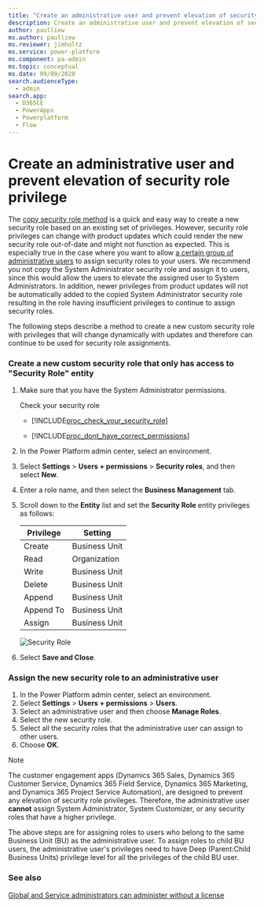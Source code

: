 ```yaml
---
title: "Create an administrative user and prevent elevation of security role privilege  | MicrosoftDocs"
description: Create an administrative user and prevent elevation of security role privilege
author: paulliew
ms.author: paulliew
ms.reviewer: jimholtz
ms.service: power-platform
ms.component: pa-admin
ms.topic: conceptual
ms.date: 09/09/2020
search.audienceType: 
  - admin
search.app:
  - D365CE
  - PowerApps
  - Powerplatform
  - Flow
---
```

# Create an administrative user and prevent elevation of security role privilege

The [copy security role method](copy-security-role.md) is a quick and easy way to create a new security role based on an existing set of privileges. However, security role privileges can change with product updates which could render the new security role out-of-date and might not function as expected. This is especially true in the case where you want to allow [a certain group of administrative users](create-users-assign-online-security-roles.md#create-an-administrative-user-account) to assign security roles to your users.  We recommend you not copy the System Administrator security role and assign it to users, since this would allow the users to elevate the assigned user to System Administrators.  In addition, newer privileges from product updates will not be automatically added to the copied System Administrator security role resulting in the role having insufficient privileges to continue to assign security roles.

The following steps describe a method to create a new custom security role with privileges that will change dynamically with updates and therefore can continue to be used for security role assignments.

### Create a new custom security role that only has access to "Security Role" entity

1. Make sure that you have the System Administrator permissions.

    Check your security role  

   - [!INCLUDE[proc_check_your_security_role](../includes/proc-check-your-security-role.md)]  

   - [!INCLUDE[proc_dont_have_correct_permissions](../includes/proc-dont-have-correct-permissions.md)]  

2. In the Power Platform admin center, select an environment. 

3. Select **Settings** > **Users + permissions** > **Security roles**, and then select **New**.
4. Enter a role name, and then select the **Business Management** tab.
5. Scroll down to the **Entity** list and set the **Security Role** entity privileges as follows:

   |Privilege  |Setting  |
   |---------|---------|
   |Create     |Business Unit         |
   |Read     |Organization         |
   |Write     |Business Unit         |
   |Delete     |Business Unit         |
   |Append     |Business Unit         |
   |Append To     |Business Unit         |
   |Assign     |Business Unit         |

   ![Security Role](media/security-role.png)

6. Select **Save and Close**.

### Assign the new security role to an administrative user

1. In the Power Platform admin center, select an environment. 
2. Select **Settings** > **Users + permissions** > **Users**.
3. Select an administrative user and then choose **Manage Roles**.
4. Select the new security role.
5. Select all the security roles that the administrative user can assign to other users.
6. Choose **OK**.

> [!NOTE]
> The customer engagement apps (Dynamics 365 Sales, Dynamics 365 Customer Service, Dynamics 365 Field Service, Dynamics 365 Marketing, and Dynamics 365 Project Service Automation), are designed to prevent any elevation of security role privileges. Therefore, the administrative user **cannot** assign System Administrator, System Customizer, or any security roles that have a higher privilege.
>
> The above steps are for assigning roles to users who belong to the same Business Unit (BU) as the administrative user.  To assign roles to child BU users, the administrative user's privileges need to have Deep (Parent:Child Business Units) privilege level for all the privileges of the child BU user. 

### See also
[Global and Service administrators can administer without a license](global-service-administrators-can-administer-without-license.md)
